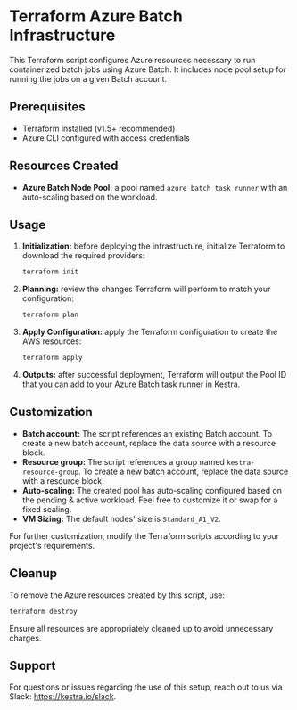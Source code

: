 # Terraform Azure Batch Infrastructure

This Terraform script configures Azure resources necessary to run containerized batch jobs using Azure Batch. It includes node pool setup for running the jobs on a given Batch account.

## Prerequisites

- Terraform installed (v1.5+ recommended)
- Azure CLI configured with access credentials

## Resources Created

- **Azure Batch Node Pool:** a pool named `azure_batch_task_runner` with an auto-scaling based on the workload.

## Usage

1. **Initialization:** before deploying the infrastructure, initialize Terraform to download the required providers:

   ```bash
   terraform init
   ```

2. **Planning:** review the changes Terraform will perform to match your configuration:

   ```bash
   terraform plan
   ```

3. **Apply Configuration:** apply the Terraform configuration to create the AWS resources:

   ```bash
   terraform apply
   ```

4. **Outputs:** after successful deployment, Terraform will output the Pool ID that you can add to your Azure Batch task runner in Kestra.

## Customization

- **Batch account:** The script references an existing Batch account. To create a new batch account, replace the data source with a resource block.
- **Resource group:** The script references a group named `kestra-resource-group`. To create a new batch account, replace the data source with a resource block.
- **Auto-scaling:** The created pool has auto-scaling configured based on the pending & active workload. Feel free to customize it or swap for a fixed scaling.
- **VM Sizing:** The default nodes' size is `Standard_A1_V2`.

For further customization, modify the Terraform scripts according to your project's requirements.

## Cleanup

To remove the Azure resources created by this script, use:

```bash
terraform destroy
```

Ensure all resources are appropriately cleaned up to avoid unnecessary charges.

## Support

For questions or issues regarding the use of this setup, reach out to us via Slack: https://kestra.io/slack.